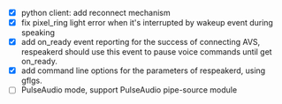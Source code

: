 - [x] python client: add reconnect mechanism
- [x] fix pixel_ring light error when it's interrupted by wakeup event during speaking
- [x] add  on_ready event reporting for the success of connecting AVS, respeakerd should use this event to pause voice commands until get on_ready.
- [x] add command line options for the parameters of respeakerd, using gflgs.
- [ ] PulseAudio mode, support PulseAudio pipe-source module